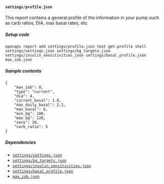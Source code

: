 #### `settings/profile.json`
This report contains a general profile of the information in your pump such as carb ratios, DIA, max basal rates, etc.
##### Setup code
`openaps report add settings/profile.json text get-profile shell settings/settings.json settings/bg_targets.json settings/insulin_sensitivities.json settings/basal_profile.json max_iob.json`
##### Sample contents
```
{
    "max_iob": 0,
    "type": "current",
    "dia": 4,
    "current_basal": 1.8,
    "max_daily_basal": 2.2,
    "max_basal": 6,
    "min_bg": 100,
    "max_bg": 120,
    "sens": 20,
    "carb_ratio": 5
}
```
##### Dependencies
* [`settings/settings.json`](./openaps-report-settings-settings.md)
* [`settings/bg_targets.json`](./openaps-report-settings-bg_targets.md)
* [`settings/insulin_sensitivities.json`](./openaps-report-settings-insulin_sensitivities.md)
* [`settings/basal_profile.json`](./openaps-report-settings-basal_profile.md)
* [`max_iob.json`](./openaps-report-max_iob.md)
